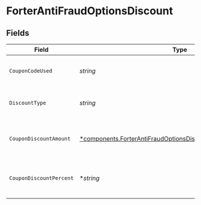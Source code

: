 # ForterAntiFraudOptionsDiscount


## Fields

| Field                                                                                                                                           | Type                                                                                                                                            | Required                                                                                                                                        | Description                                                                                                                                     |
| ----------------------------------------------------------------------------------------------------------------------------------------------- | ----------------------------------------------------------------------------------------------------------------------------------------------- | ----------------------------------------------------------------------------------------------------------------------------------------------- | ----------------------------------------------------------------------------------------------------------------------------------------------- |
| `CouponCodeUsed`                                                                                                                                | *string*                                                                                                                                        | :heavy_check_mark:                                                                                                                              | The coupon code applied to the order.                                                                                                           |
| `DiscountType`                                                                                                                                  | *string*                                                                                                                                        | :heavy_check_mark:                                                                                                                              | The type of discount applied to the order.                                                                                                      |
| `CouponDiscountAmount`                                                                                                                          | [*components.ForterAntiFraudOptionsDiscountCouponDiscountAmount](../../models/components/forterantifraudoptionsdiscountcoupondiscountamount.md) | :heavy_minus_sign:                                                                                                                              | Monetary details of the discount amount.                                                                                                        |
| `CouponDiscountPercent`                                                                                                                         | **string*                                                                                                                                       | :heavy_minus_sign:                                                                                                                              | The percentage discount applied via the coupon.                                                                                                 |